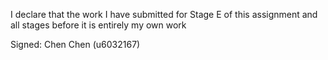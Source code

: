 I declare that the work I have submitted for Stage E of this assignment and all stages before it is entirely my own work

Signed: Chen Chen (u6032167)